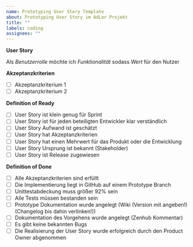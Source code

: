 ```yaml
---
name: Prototyping User Story Template
about: Prototyping User Story im AdLer Projekt
title: ""
labels: coding
assignees: ""
---
```


**User Story**

Als _Benutzerrolle_ möchte ich _Funktionalität_ sodass _Wert_ für den Nutzer

**Akzeptanzkriterien**

- [ ] Akzeptanzkriterium 1
- [ ] Akzeptanzkriterium 2

**Definition of Ready**

- [ ] User Story ist klein genug für Sprint
- [ ] User Story ist für jeden beteiligten Entwickler klar verständlich
- [ ] User Story Aufwand ist geschätzt
- [ ] User Story hat Akzeptanzkriterien
- [ ] User Story hat einen Mehrwert für das Produkt oder die Entwicklung
- [ ] User Story Ursprung ist bekannt (Stakeholder)
- [ ] User Story ist Release zugewiesen

**Definition of Done**

- [ ] Alle Akzeptanzkriterien sind erfüllt
- [ ] Die Implementierung liegt in GitHub auf einem Prototype Branch
- [ ] Unittestabdeckung muss größer 92% sein
- [ ] Alle Tests müssen bestanden sein
- [ ] Prototype Dokumentation wurde angelegt (Wiki (Version mit angeben!)(Changelog bis dahin verlinken!))
- [ ] Dokumentation des Vorgehens wurde angelegt (Zenhub Kommentar)
- [ ] Es gibt keine bekannten Bugs
- [ ] Die Realisierung der User Story wurde erfolgreich durch den Product Owner abgenommen
